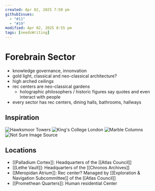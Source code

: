 ```yaml
---
created: Apr 02, 2025 7:50 pm
githubIssues:
  - "#11"
  - "#19"
modified: Apr 02, 2025 8:55 pm
tags: [needsWriting]
---
```


# Forebrain Sector

- knowledge governance, innonvation
- gold light, classical and neo-classical architecture?
- high arched ceilings
- rec centers are neo-classical gardens
	- holographic philosophers / historic figures say quotes and even interact with people
- every sector has rec centers, dining halls, bathrooms, hallways

## Inspiration

![Hawksmoor Towers](https://upload.wikimedia.org/wikipedia/commons/thumb/9/95/UK-2014-Oxford-All_Souls_College_03.jpg/1024px-UK-2014-Oxford-All_Souls_College_03.jpg)
![King's College London](https://upload.wikimedia.org/wikipedia/commons/thumb/e/e3/Kclssa.jpg/330px-Kclssa.jpg)
![Marble Columns](https://www.limestone.com/wp-content/uploads/2019/05/05_22_19_Impression0530_mg_01-750x330.jpg)
![Not Sure Image Source](https://png.pngtree.com/thumb_back/fw800/background/20240930/pngtree-classic-interior-design-with-marble-columns-and-sunlight-image_16282568.jpg)

## Locations

- [[Palladium Cortex]]: Headquarters of the [[Atlas Council]]
-  [[Lethe Vault]]: Headquarters of the [[Chronos Archives]]
- [[Meropidan Atrium]]: Rec center? Managed by [[Exploration & Navigation Subcommittee]] of the [[Atlas Council]]
- [[Promethean Quarters]]: Human residential Center